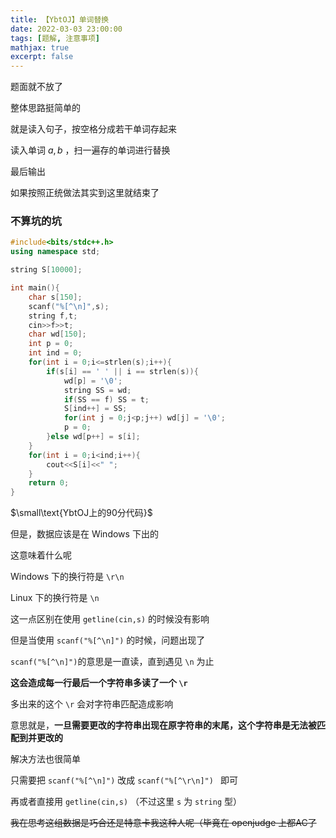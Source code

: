 ```yaml
---
title: 【YbtOJ】单词替换
date: 2022-03-03 23:00:00
tags: [题解, 注意事项]
mathjax: true
excerpt: false
---
```




题面就不放了

整体思路挺简单的

就是读入句子，按空格分成若干单词存起来

读入单词 $a,b$ ，扫一遍存的单词进行替换

最后输出

如果按照正统做法其实到这里就结束了

### 不算坑的坑

```cpp
#include<bits/stdc++.h>
using namespace std;

string S[10000];

int main(){
	char s[150];
	scanf("%[^\n]",s);
	string f,t;
	cin>>f>>t;
	char wd[150];
	int p = 0;
	int ind = 0;
	for(int i = 0;i<=strlen(s);i++){
		if(s[i] == ' ' || i == strlen(s)){
			wd[p] = '\0';
			string SS = wd;
			if(SS == f) SS = t;
			S[ind++] = SS;
			for(int j = 0;j<p;j++) wd[j] = '\0';
			p = 0;
		}else wd[p++] = s[i];
	}
	for(int i = 0;i<ind;i++){
		cout<<S[i]<<" ";
	}
	return 0;
}
```

$\small\text{YbtOJ上的90分代码}$

但是，数据应该是在 $\text{Windows}$ 下出的

这意味着什么呢

$\text{Windows}$ 下的换行符是 `\r\n`

$\text{Linux}$ 下的换行符是 `\n`

这一点区别在使用 `getline(cin,s)` 的时候没有影响

但是当使用 `scanf("%[^\n]")` 的时候，问题出现了

`scanf("%[^\n]")`的意思是一直读，直到遇见 `\n` 为止

**这会造成每一行最后一个字符串多读了一个 `\r`**

多出来的这个 `\r` 会对字符串匹配造成影响

意思就是，**一旦需要更改的字符串出现在原字符串的末尾，这个字符串是无法被匹配到并更改的**

解决方法也很简单

只需要把 `scanf("%[^\n]")` 改成 `scanf("%[^\r\n]") ` 即可

再或者直接用 `getline(cin,s)` （不过这里 `s` 为 `string` 型）

~~我在思考这组数据是巧合还是特意卡我这种人呢（毕竟在 openjudge 上都AC了~~
